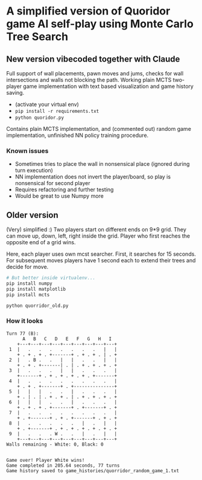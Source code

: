 # A simplified version of Quoridor game AI self-play using Monte Carlo Tree Search

## New version vibecoded together with Claude

Full support of wall placements, pawn moves and jums, checks for
wall intersections and walls not blocking the path. 
Working plain MCTS two-player game implementation with text based visualization
and game history saving.

* (activate your virtual env)
* `pip install -r requirements.txt`
* `python quoridor.py`

Contains plain MCTS implementation, and (commented out) random game implementation, unfinished NN policy training 
procedure.

### Known issues

* Sometimes tries to place the wall in nonsensical place (ignored during turn execution)
* NN implementation does not invert the player/board, so play is nonsensical for second player
* Requires refactoring and further testing
* Would be great to use Numpy more

## Older version
(Very) simplified :)
Two players start on different ends on 9*9 grid. 
They can move up, down, left, right inside the grid.
Player who first reaches the opposite end of a grid wins.

Here, each player uses own mcst searcher. First, it searches for 15 seconds.
For subsequent moves players have 1 second each to extend their trees and decide for move.

```sh
# But better inside virtualenv...
pip install numpy
pip install matplotlib
pip install mcts

python quorridor_old.py
```

### How it looks

```
Turn 77 (B):
      A   B   C   D   E   F   G   H   I  
    +---+---+---+---+---+---+---+---+---+
 1  |   .   .   .   .   .   .   .   |   |
    + . + . + . +-------+ . + . + . | . +
 2  |   . B .   .   |   |   .   .   |   |
    + . + . +-------| . | . + . + . + . +
 3  |   .   .   .   |   |   .   .   .   |
    +-------+ . + . + . + . + . +-------+
 4  |   .   .   .   .   .   .   .   .   |
    + . + . +-------+ . +---------------+
 5  |   |   |   .   .   |   .   .   .   |
    + . | . | . + . + . | . + . + . + . +
 6  |   |   |   .   .   |   .   .   .   |
    + . + . + . +-------+ . +-------+ . +
 7  |   .   .   .   .   .   .   .   .   |
    + . +-------+ . + . +-------+ . + . +
 8  |   .   .   .   .   .   |   .   |   |
    + . +-------+ . + . + . + . + . + . +
 9  |   .   .   . W .   .   |   .   |   |
    +---+---+---+---+---+---+---+---+---+
Walls remaining - White: 0, Black: 0


Game over! Player White wins!
Game completed in 205.64 seconds, 77 turns
Game history saved to game_histories/quorridor_random_game_1.txt
```
